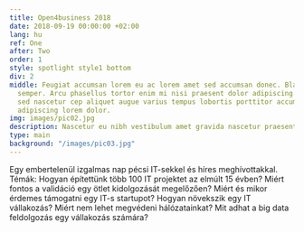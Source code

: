 ```yaml
---
title: Open4business 2018
date: 2018-09-19 00:00:00 +02:00
lang: hu
ref: One
after: Two
order: 1
style: spotlight style1 bottom
div: 2
middle: Feugiat accumsan lorem eu ac lorem amet sed accumsan donec. Blandit orci porttitor
  semper. Arcu phasellus tortor enim mi nisi praesent dolor adipiscing. Integer mi
  sed nascetur cep aliquet augue varius tempus lobortis porttitor accumsan consequat
  adipiscing lorem dolor.
img: images/pic02.jpg
description: Nascetur eu nibh vestibulum amet gravida nascetur praesent
type: main
background: "/images/pic03.jpg"
---
```


Egy embertelenül izgalmas nap pécsi IT-sekkel és híres meghívottakkal. 
Témák: 
Hogyan építettünk több 100 IT projektet az elmúlt 15 évben? 
Miért fontos a validáció egy ötlet kidolgozását megelőzően? 
Miért és mikor érdemes támogatni egy IT-s startupot? 
Hogyan növekszik egy IT vállakozás? 
Miért nem lehet megvédeni hálózatainkat? 
Mit adhat a big data feldolgozás egy vállakozás számára? 
